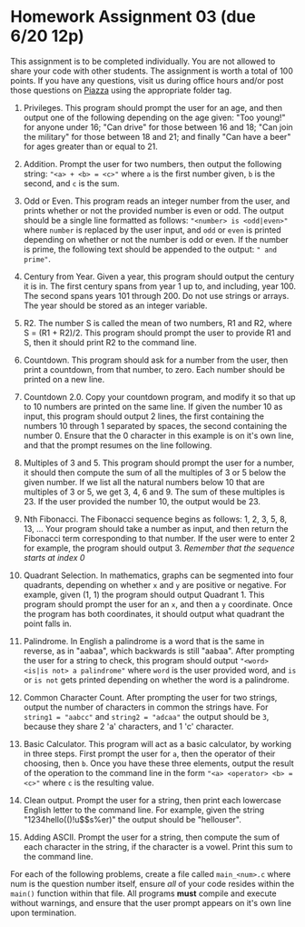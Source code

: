 # Homework Assignment 03 (due 6/20 12p)

This assignment is to be completed individually.  You are not allowed to share your code with other students.  The assignment is worth a total of 100 points.  If you have any questions, visit us during office hours and/or post those questions on [Piazza](https://piazza.com) using the appropriate folder tag.

1. Privileges.  This program should prompt the user for an age, and then output one of the following depending on the age given: "Too young!" for anyone under 16; "Can drive" for those between 16 and 18; "Can join the military" for those between 18 and 21; and finally "Can have a beer" for ages greater than or equal to 21. 

1. Addition.  Prompt the user for two numbers, then output the following string: `"<a> + <b> = <c>"` where `a` is the first number given, `b` is the second, and `c` is the sum.

1. Odd or Even.  This program reads an integer number from the user, and prints whether or not the provided number is even or odd.  The output should be a single line formatted as follows: `"<number> is <odd|even>"` where `number` is replaced by the user input, and `odd` or `even` is printed depending on whether or not the number is odd or even.  If the number is prime, the following text should be appended to the output: `" and prime"`.

1. Century from Year.  Given a year, this program should output the century it is in.  The first century spans from year 1 up to, and including, year 100.  The second spans years 101 through 200.  Do not use strings or arrays.  The year should be stored as an integer variable.

1. R2. The number S is called the mean of two numbers, R1 and R2, where S = (R1 + R2)/2. This program should prompt the user to provide R1 and S, then it should print R2 to the command line.

7. Countdown. This program should ask for a number from the user, then print a countdown, from that number, to zero. Each number should be printed on a new line.

8. Countdown 2.0. Copy your countdown program, and modify it so that up to 10 numbers are printed on the same line. 
If given the number 10 as input, this program should output 2 lines, the first containing the numbers 10 through 1 separated by spaces, the second containing the number 0. Ensure that the 0 character in this example is on it's own line, and that the prompt resumes on the line following.

9. Multiples of 3 and 5. This program should prompt the user for a number, it should then compute the sum of all the multiples of 3 or 5 below the given number. 
If we list all the natural numbers below 10 that are multiples of 3 or 5, we get 3, 4, 6 and 9. The sum of these multiples is 23. If the user provided the number 10, the output would be 23.

10. Nth Fibonacci. The Fibonacci sequence begins as follows: 1, 2, 3, 5, 8, 13, ... Your program should take a number as input, and then return the Fibonacci term corresponding to that number. 
If the user were to enter 2 for example, the program should output 3. *Remember that the sequence starts at index 0*

11. Quadrant Selection. In mathematics, graphs can be segmented into four quadrants, depending on whether `x` and `y` are positive or negative. For example, given (1, 1) the program should output Quadrant 1. This program should prompt the user for an `x`, and then a `y` coordinate. Once the program has both coordinates, it should output what quadrant the point falls in.

12. Palindrome. In English a palindrome is a word that is the same in reverse, as in "aabaa", which backwards is still "aabaa". After prompting the user for a string to check, this program should output `"<word> <is|is not> a palindrome"` where `word` is the user provided word, and `is` or `is not` gets printed depending on whether the word is a palindrome. 

13. Common Character Count. After prompting the user for two strings, output the number of characters in common the strings have. For `string1 = "aabcc"` and `string2 = "adcaa"` the output should be `3`, because they share 2 'a' characters, and 1 'c' character.

14. Basic Calculator. This program will act as a basic calculator, by working in three steps. First prompt the user for `a`, then the operator of their choosing, then `b`. Once you have these three elements, output the result of the operation to the command line in the form `"<a> <operator> <b> = <c>"` where `c` is the resulting value.

15. Clean output. Prompt the user for a string, then print each lowercase English letter to the command line. For example, given the string "1234hello(()!u$$s%er)" the output should be "hellouser".

16. Adding ASCII. Prompt the user for a string, then compute the sum of each character in the string, if the character is a vowel. Print this sum to the command line.

For each of the following problems, create a file called `main_<num>.c` where num is the question number itself, ensure *all* of your code resides within the `main()` function within that file. All programs **must** compile and execute without warnings, and ensure that the user prompt appears on it's own line upon termination.

